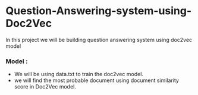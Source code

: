 # Question-Answering-system-using-Doc2Vec
In this project we will be building question answering system using doc2vec model

### Model :

+ We will be using data.txt to train the doc2vec model.
+ we will find the most probable document using document similarity score in Doc2Vec model.


